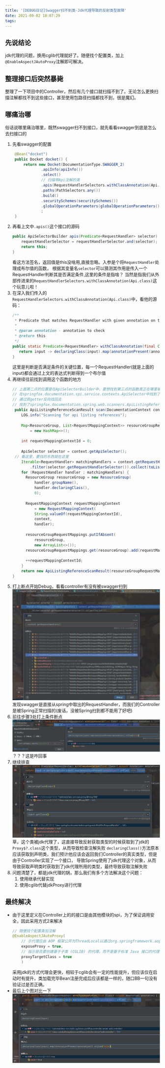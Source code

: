 ```yaml
---
title: '[DEBUG日记]Swagger扫不到类-Jdk代理导致的反射类型故障'
date: 2021-09-02 18:07:29
tags:
---
```

## 先说结论

jdk代理的问题，换用cglib代理就好了。随便找个配置类，加上` @EnableAspectJAutoProxy`注解即可解决。
<!--more-->

## 整理接口后突然暴毙

整理了一下项目中的Controller，然后有几个接口就扫描不到了。无论怎么更换扫描注解都找不到这些接口，甚至使用包路径扫描都找不到，很是魔幻。

## 哪痛治哪

俗话说哪里痛治哪里，既然swagger扫不到接口，就先看看swagger到底是怎么去扫接口的

1. 先看swagger的配置
   ```java 
    @Bean("docket")
    public Docket docket() {
        return new Docket(DocumentationType.SWAGGER_2)
                .apiInfo(apiInfo())
                .select()
                // 扫描带Api注解的类
                .apis(RequestHandlerSelectors.withClassAnnotation(Api.class))
                .paths(PathSelectors.any())
                .build()
                .securitySchemes(securitySchemes())
                .globalOperationParameters(globalOperationParameters())
                ;
    }
   ```
2. 再看上文中`.apis()`这个接口的源码
   ```java
   public ApiSelectorBuilder apis(Predicate<RequestHandler> selector) {
       requestHandlerSelector = requestHandlerSelector.and(selector);
       return this;
   }
   ```
   看这方法签名，返回值是this没啥用,直接忽略。入参是个将`RequestHandler`处理成布尔值的函数，
   根据其变量名`selector`可以猜测其作用是传入一个RequestHandler判断其是否满足条件,这里的条件是指啥？
   当然是指我们从外部传进来的`RequestHandlerSelectors.withClassAnnotation(Api.class)`这个玩意儿啦！
3. 在深入我们传入的`RequestHandlerSelectors.withClassAnnotation(Api.class)`中，看他的源码：
   ```java
   /**
    * Predicate that matches RequestHandler with given annotation on the declaring class of the handler method
    *
    * @param annotation - annotation to check
    * @return this
    */
   public static Predicate<RequestHandler> withClassAnnotation(final Class<? extends Annotation> annotation) {
      return input -> declaringClass(input).map(annotationPresent(annotation)).orElse(false);
   }   
   ```
   这里是判断是否满足条件的关键位置，每一个RequestHandler(就是上面的input)都会通过上文的表达式判断得到一个布尔值
4. 再继续往前找到调用这个函数的地方
   ```java
   // 上面第二点的位置是在ApiSelectorBuilder中，要想找到第三点的函数真正在哪里被使用了，需要反向找回去
   // 在springfox.documentation.spi.service.contexts.ApiSelector中找到了我们传入的`private final Predicate<RequestHandler> requestHandlerSelector;`
   // 通过其getter反向找回去
   // 找到了springfox.documentation.spring.web.scanners.ApiListingReferenceScanner#scan
    public ApiListingReferenceScanResult scan(DocumentationContext context) {
       LOG.info("Scanning for api listing references");
   
       Map<ResourceGroup, List<RequestMappingContext>> resourceGroupRequestMappings
           = new HashMap<>();
   
       int requestMappingContextId = 0;
   
       ApiSelector selector = context.getApiSelector();
    // 看这里，要找的东西就在这里
       Iterable<RequestHandler> matchingHandlers = context.getRequestHandlers().stream()
           .filter(selector.getRequestHandlerSelector()).collect(toList());
       for (RequestHandler handler : matchingHandlers) {
         ResourceGroup resourceGroup = new ResourceGroup(
             handler.groupName(),
             handler.declaringClass(),
             0);
   
         RequestMappingContext requestMappingContext
             = new RequestMappingContext(
             String.valueOf(requestMappingContextId),
             context,
             handler);
   
         resourceGroupRequestMappings.putIfAbsent(
             resourceGroup,
             new ArrayList<>());
         resourceGroupRequestMappings.get(resourceGroup).add(requestMappingContext);
   
         ++requestMappingContextId;
       }
       return new ApiListingReferenceScanResult(resourceGroupRequestMappings);
   }
   ```
5. 打上断点开始Debug，看看controller有没有被swagger扫到
   ![ApiListingReferenceScanner](imgs/hYScf3.png "ApiListingReferenceScanner")
   发现swagger是直接从spring中取出的RequestHandler，而我们的Controller是被Spring正常扫描的(废话，没被Spring扫到都不能用了好吧)
6. 前往步骤3处打上条件断点
   ![RequestHandlerSelectors#1](imgs/nlE19P.png "RequestHandlerSelectors#1")
   ？？？这是咋回事
7. 继续排查
   ![RequestHandlerSelectors#2](imgs/qO2YfA.png "RequestHandlerSelectors#2")
   草，这个类被jdk代理了，这直接导致反射获取类型的时候获取到了jdk的`Proxy$?.class`这个类型，从而导致检查注解失败 
   `declaringClass()`方法原本应该获取到声明类，我们预计他应该会返回我们Controller的真实类型，但是由于Controller实现了一个接口，
   导致Spring使用了jdk代理这个对象，从而导致获取声明类时获取到了jdk代理所用的类型，最终导致获取注解失败
8. 问题清楚了，都是jdk代理的锅，那么我们有多个方法解决这个问题：
   1. 使用继承代替实现
   2. 使用cglib代替jdkProxy进行代理

## 最终解决
 - 由于这里定义在Controller上的的接口是由其他模块的spi，为了保证调用安全，因此采用方式2来解决
   ```java
   // 随便找个配置类加注解
   @EnableAspectJAutoProxy(
       // 示代理应由 AOP 框架公开为ThreadLocal以通过org.springframework.aop.framework.AopContext类进行检索
       exposeProxy = true,
       // 指示是否要创建基于子类 (CGLIB) 的代理，而不是基于标准 Java 接口的代理
       proxyTargetClass = true
       )
   ```
   采用jdk的方式代理会更快，相较于cglib会有一定的性能提升，但应该仅在启动时有提升，类加载完毕Bean注册完成后应该都是一样的，随口BB一句没有验证过是否正确。
 - 最后上个图对比一下
   ![RequestHandlerSelectors#3](imgs/04Fb5e.png "RequestHandlerSelectors#3")



